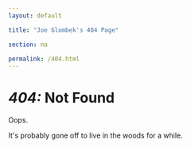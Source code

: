 ```yaml
---
layout: default

title: "Joe Glombek's 404 Page"

section: na

permalink: /404.html
---
```


# *404:* Not Found

Oops.

It's probably gone off to live in the woods for a while.